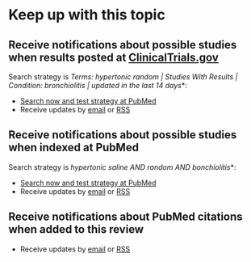 Keep up with this topic
=========================

Receive notifications about possible studies when results posted at [ClinicalTrials.gov](http://clinicaltrials.gov)
-------------------------
Search strategy is **Terms: hypertonic random* | Studies With Results | Condition: bronchiolitis | updated in the last 14 days**:

* [Search now and test strategy at PubMed](http://www.ncbi.nlm.nih.gov/pubmed?cmd=Search&term=hypertonic%20saline%20AND%20random*%20AND%20bronchiolitis)
* Receive updates by [email](https://feedburner.google.com/fb/a/mailverify?uri=ClinicaltrialsgovHypertonicSalineBronchiolitisResultsBronchiolitisNewUpdates) or [RSS](http://feeds.feedburner.com/ClinicaltrialsgovHypertonicSalineBronchiolitisResultsBronchiolitisNewUpdates)

Receive notifications about possible studies when indexed at PubMed
-------------------------
Search strategy is **hypertonic saline AND random* AND bonchiolitis**:

* [Search now and test strategy at PubMed](http://www.ncbi.nlm.nih.gov/pubmed?cmd=Search&term=hypertonic%20saline%20AND%20random*%20AND%20bronchiolitis)
* Receive updates by [email](https://feedburner.google.com/fb/a/mailverify?uri=HypertonicSaline-Bonchiolitis) or [RSS](http://feeds.feedburner.com/HypertonicSaline-Bonchiolitis)

Receive notifications about PubMed citations when added to this review
-------------------------
* Receive updates by [email](https://feedburner.google.com/fb/a/mailverify?uri=openMetaAnalysis-HypertonicSalineForBronchiolitis) or [RSS](http://paid.feed43.com/hypertonicsalinebronchiolitis.xml)
